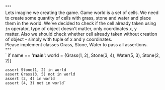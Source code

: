 """  
Lets imagine we creating the game. Game world is a set of cells. We need  
to create some quantity of cells with grass, stone and water and place  
them in the world. We've decided to check if the cell already taken using  
`in` operator, type of object doesn't matter, only coordinates x, y  
matter. Also we should check whether cell already taken without creation  
of object - simply with tuple of x and y coordinates.  
Please implement classes Grass, Stone, Water to pass all assertions.  
"""  
` 
if name == '__main__':
    world = {Grass(1, 2), Stone(3, 4), Water(5, 3), Stone(2, 2)}

    assert Stone(1, 2) in world
    assert Grass(3, 5) not in world
    assert (3, 4) in world
    assert (4, 3) not in world`
